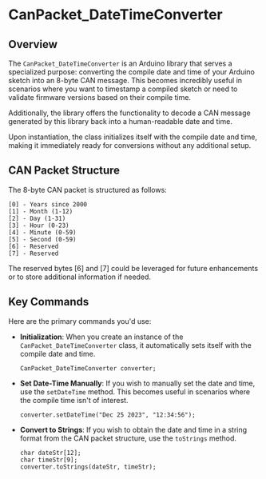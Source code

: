 # CanPacket_DateTimeConverter

## Overview

The `CanPacket_DateTimeConverter` is an Arduino library that serves a specialized purpose: converting the compile date and time of your Arduino sketch into an 8-byte CAN message. This becomes incredibly useful in scenarios where you want to timestamp a compiled sketch or need to validate firmware versions based on their compile time.

Additionally, the library offers the functionality to decode a CAN message generated by this library back into a human-readable date and time.

Upon instantiation, the class initializes itself with the compile date and time, making it immediately ready for conversions without any additional setup.

## CAN Packet Structure

The 8-byte CAN packet is structured as follows:

```
[0] - Years since 2000
[1] - Month (1-12)
[2] - Day (1-31)
[3] - Hour (0-23)
[4] - Minute (0-59)
[5] - Second (0-59)
[6] - Reserved
[7] - Reserved

```
The reserved bytes [6] and [7] could be leveraged for future enhancements or to store additional information if needed.

## Key Commands

Here are the primary commands you'd use:

- **Initialization**: When you create an instance of the `CanPacket_DateTimeConverter` class, it automatically sets itself with the compile date and time.
  
  ```
  CanPacket_DateTimeConverter converter;
  ```
- **Set Date-Time Manually**: If you wish to manually set the date and time, use the `setDateTime` method. This becomes useful in scenarios where the compile time isn't of interest.

  ```
  converter.setDateTime("Dec 25 2023", "12:34:56");
  ```
- **Convert to Strings**: If you wish to obtain the date and time in a string format from the CAN packet structure, use the `toStrings` method.

  ```
  char dateStr[12];
  char timeStr[9];
  converter.toStrings(dateStr, timeStr);
  ```
